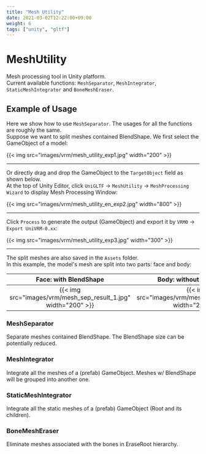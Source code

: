 ```yaml
---
title: "Mesh Utility"
date: 2021-03-02T12:22:00+09:00
weight: 6
tags: ["unity", "gltf"]
---
```


# MeshUtility

Mesh processing tool in Unity platform.  
Current available functions: `MeshSeparator`, `MeshIntegrator`, `StaticMeshIntegrator` and `BoneMeshEraser`.

## Example of Usage

Here we show how to use `MeshSeparator`. The usages for all the functions are roughly the same.  
Suppose we want to split meshes contained BlendShape.
We first select the GameObject of a model:

{{< img src="images/vrm/mesh_utility_exp1.jpg" width="200" >}}
<hr>

Or directly drag and drop the GameObject to the `TargetObject` field as shown below.  
At the top of Unity Editor, click `UniGLTF` -> `MeshUtility` -> `MeshProcessing Wizard` to display Mesh Processing Window:

{{< img src="images/vrm/mesh_utility_en_exp2.jpg" width="800" >}}
<hr>

Click `Process` to generate the output (GameObject) and export it by `VRM0` -> `Export UniVRM-0.xx`:

{{< img src="images/vrm/mesh_utility_exp3.jpg" width="300" >}}
<hr>

The split meshes are also saved in the `Assets` folder.  
In this example, the model's mesh are split into two parts: face and body:

Face: with BlendShape      | Body: without BlendShape
:-------------------------:|:-------------------------:
{{< img src="images/vrm/mesh_sep_result_1.jpg" width="200" >}} | {{< img src="images/vrm/mesh_sep_result_2.jpg" width="200" >}}

### MeshSeparator

Separate meshes contained BlendShape. The BlendShape size can be potentially reduced.

### MeshIntegrator

Integrate all the meshes of a (prefab) GameObject. Meshes w/ BlendShape will be grouped into another one.

### StaticMeshIntegrator

Integrate all the static meshes of a (prefab) GameObject (Root and its children).

### BoneMeshEraser

Eliminate meshes associated with the bones in EraseRoot hierarchy.
